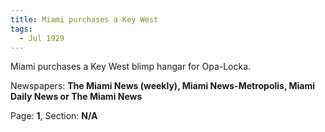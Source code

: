 ```yaml
---  
title: Miami purchases a Key West  
tags:  
  - Jul 1929  
---  
```

  
Miami purchases a Key West blimp hangar for Opa-Locka.  
  
Newspapers: **The Miami News (weekly), Miami News-Metropolis, Miami Daily News or The Miami News**  
  
Page: **1**, Section: **N/A** 
